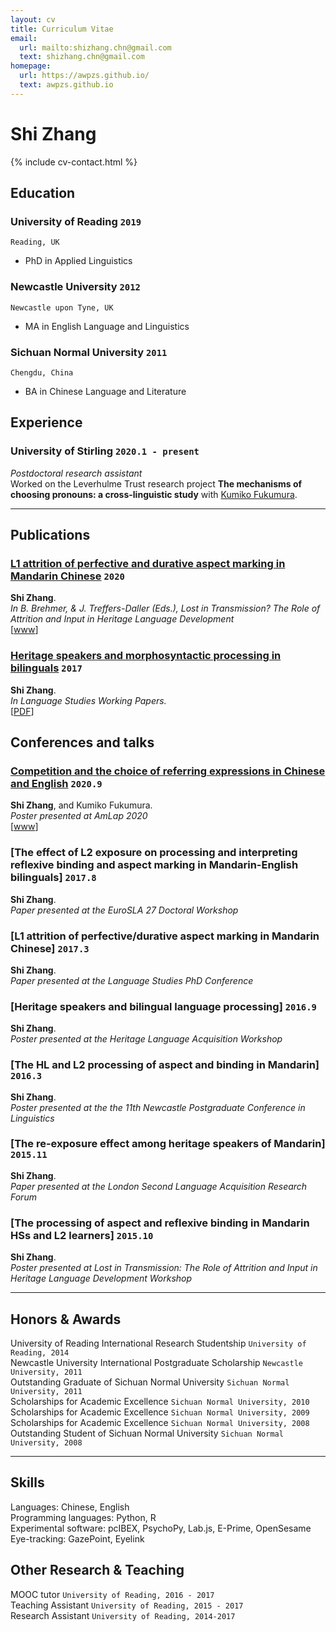 ```yaml
---
layout: cv
title: Curriculum Vitae
email:
  url: mailto:shizhang.chn@gmail.com
  text: shizhang.chn@gmail.com
homepage:
  url: https://awpzs.github.io/
  text: awpzs.github.io
---
```


# Shi **Zhang**

<!--
include contact information from the front matter
Supported arguments:
    - homepage: url, text
    - phone
    - email
-->

{% include cv-contact.html %}

## Education

### **University of Reading** `2019`

```
Reading, UK
```

- PhD in Applied Linguistics

### **Newcastle University** `2012`

```
Newcastle upon Tyne, UK
```

- MA in English Language and Linguistics

### **Sichuan Normal University** `2011`

```
Chengdu, China
```

- BA in Chinese Language and Literature

## Experience

### **University of Stirling** `2020.1 - present`

_Postdoctoral research assistant_<br>
Worked on the Leverhulme Trust research project **The mechanisms of choosing pronouns: a cross-linguistic study** with [Kumiko Fukumura](https://www.stir.ac.uk/people/38029).

---

## Publications

### [**L1 attrition of perfective and durative aspect marking in Mandarin Chinese**](https://benjamins.com/catalog/sibil.59.10zha) `2020`
**Shi Zhang**.<br> 
_In B. Brehmer, & J. Treffers-Daller (Eds.), Lost in Transmission? The Role of Attrition and Input in Heritage Language Development_<br>
[[www](https://benjamins.com/catalog/sibil.59.10zha)]

### [**Heritage speakers and morphosyntactic processing in bilinguals**](https://www.reading.ac.uk/web/files/english-language/elal_Vol_8_Zhang.pdf) `2017`

**Shi Zhang**.<br>
_In Language Studies Working Papers._<br>
[[PDF](https://www.reading.ac.uk/web/files/english-language/elal_Vol_8_Zhang.pdf)]

## Conferences and talks

### [**Competition and the choice of referring expressions in Chinese and English**](https://osf.io/bnvmf/) `2020.9`
**Shi Zhang**, and Kumiko Fukumura.<br> 
_Poster presented at AmLap 2020_<br>
[[www](https://osf.io/bnvmf/)]

### [**The effect of L2 exposure on processing and interpreting reflexive binding and aspect marking in Mandarin-English bilinguals**] `2017.8`
**Shi Zhang**.<br> 
_Paper presented at the EuroSLA 27 Doctoral Workshop_<br>

### [**L1 attrition of perfective/durative aspect marking in Mandarin Chinese**] `2017.3`
**Shi Zhang**.<br> 
_Paper presented at the Language Studies PhD Conference_<br>

### [**Heritage speakers and bilingual language processing**] `2016.9`
**Shi Zhang**.<br> 
_Poster presented at the Heritage Language Acquisition Workshop_<br>

### [**The HL and L2 processing of aspect and binding in Mandarin**] `2016.3`
**Shi Zhang**.<br> 
_Poster presented at the the 11th Newcastle Postgraduate Conference in Linguistics_<br>

### [**The re-exposure effect among heritage speakers of Mandarin**] `2015.11`
**Shi Zhang**.<br> 
_Paper presented at the London Second Language Acquisition Research Forum_<br>

### [**The processing of aspect and reflexive binding in Mandarin HSs and L2 learners**] `2015.10`
**Shi Zhang**.<br> 
_Poster presented at Lost in Transmission: The Role of Attrition and Input in Heritage Language Development Workshop_<br>

---

## Honors & Awards

University of Reading International Research Studentship `University of Reading, 2014` <br>
Newcastle University International Postgraduate Scholarship `Newcastle University, 2011` <br>
Outstanding Graduate of Sichuan Normal University `Sichuan Normal University, 2011` <br>
Scholarships for Academic Excellence `Sichuan Normal University, 2010` <br>
Scholarships for Academic Excellence `Sichuan Normal University, 2009` <br>
Scholarships for Academic Excellence `Sichuan Normal University, 2008`<br>
Outstanding Student of Sichuan Normal University `Sichuan Normal University, 2008` <br>

---

## Skills

Languages: Chinese, English <br>
Programming languages: Python, R <br>
Experimental software: pcIBEX, PsychoPy, Lab.js, E-Prime, OpenSesame <br>
Eye-tracking: GazePoint, Eyelink <br>

## Other Research & Teaching

MOOC tutor `University of Reading, 2016 - 2017` <br>
Teaching Assistant `University of Reading, 2015 - 2017` <br>
Research Assistant `University of Reading, 2014-2017` <br>

<!-- ## Service

Reviewer `CHI 2021`
Research Experiences for Undergraduates in Software Engineering Admission Committee `CMU, 2019 - 2020` -->

<!-- ### Footer

Last updated: March 2021 -->
